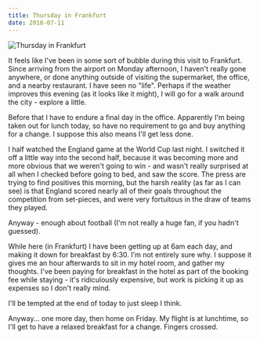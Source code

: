 ```yaml
---
title: Thursday in Frankfurt
date: 2018-07-11
---
```


![Thursday in Frankfurt](https://source.unsplash.com/y7GlIdTUOvo/1600x900)

It feels like I've been in some sort of bubble during this visit to Frankfurt. Since arriving from the airport on Monday afternoon, I haven't really gone anywhere, or done anything outside of visiting the supermarket, the office, and a nearby restaurant. I have seen no "life". Perhaps if the weather improves this evening (as it looks like it might), I will go for a walk around the city - explore a little.

Before that I have to endure a final day in the office. Apparently I'm being taken out for lunch today, so have no requirement to go and buy anything for a change. I suppose this also means I'll get less done.

I half watched the England game at the World Cup last night. I switched it off a little way into the second half, because it was becoming more and more obvious that we weren't going to win - and wasn't really surprised at all when I checked before going to bed, and saw the score. The press are trying to find positives this morning, but the harsh reality (as far as I can see) is that England scored nearly all of their goals throughout the competition from set-pieces, and were very fortuitous in the draw of teams they played.

Anyway - enough about football (I'm not really a huge fan, if you hadn't guessed).

While here (in Frankfurt) I have been getting up at 6am each day, and making it down for breakfast by 6:30. I'm not entirely sure why. I suppose it gives me an hour afterwards to sit in my hotel room, and gather my thoughts. I've been paying for breakfast in the hotel as part of the booking fee while staying - it's ridiculously expensive, but work is picking it up as expenses so I don't really mind.

I'll be tempted at the end of today to just sleep I think.

Anyway... one more day, then home on Friday. My flight is at lunchtime, so I'll get to have a relaxed breakfast for a change. Fingers crossed.